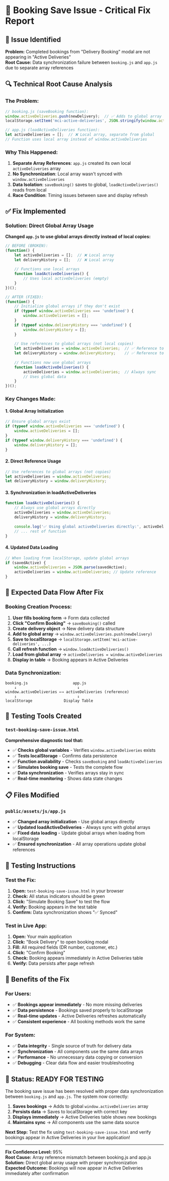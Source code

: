 # 🔧 Booking Save Issue - Critical Fix Report

## 🚨 **Issue Identified**
**Problem:** Completed bookings from "Delivery Booking" modal are not appearing in "Active Deliveries"  
**Root Cause:** Data synchronization failure between `booking.js` and `app.js` due to separate array references

## 🔍 **Technical Root Cause Analysis**

### **The Problem:**
```javascript
// booking.js (saveBooking function):
window.activeDeliveries.push(newDelivery);  // ✅ Adds to global array
localStorage.setItem('mci-active-deliveries', JSON.stringify(window.activeDeliveries));

// app.js (loadActiveDeliveries function):
let activeDeliveries = [];  // ❌ Local array, separate from global
// Function uses local array instead of window.activeDeliveries
```

### **Why This Happened:**
1. **Separate Array References**: `app.js` created its own local `activeDeliveries` array
2. **No Synchronization**: Local array wasn't synced with `window.activeDeliveries`
3. **Data Isolation**: `saveBooking()` saves to global, `loadActiveDeliveries()` reads from local
4. **Race Condition**: Timing issues between save and display refresh

## ✅ **Fix Implemented**

### **Solution: Direct Global Array Usage**
**Changed `app.js` to use global arrays directly instead of local copies:**

```javascript
// BEFORE (BROKEN):
(function() {
    let activeDeliveries = [];  // ❌ Local array
    let deliveryHistory = [];   // ❌ Local array
    
    // Functions use local arrays
    function loadActiveDeliveries() {
        // Uses local activeDeliveries (empty)
    }
})();

// AFTER (FIXED):
(function() {
    // Initialize global arrays if they don't exist
    if (typeof window.activeDeliveries === 'undefined') {
        window.activeDeliveries = [];
    }
    if (typeof window.deliveryHistory === 'undefined') {
        window.deliveryHistory = [];
    }
    
    // Use references to global arrays (not local copies)
    let activeDeliveries = window.activeDeliveries;  // ✅ Reference to global
    let deliveryHistory = window.deliveryHistory;    // ✅ Reference to global
    
    // Functions now use global arrays
    function loadActiveDeliveries() {
        activeDeliveries = window.activeDeliveries;  // Always sync
        // Uses global data
    }
})();
```

### **Key Changes Made:**

#### **1. Global Array Initialization**
```javascript
// Ensure global arrays exist
if (typeof window.activeDeliveries === 'undefined') {
    window.activeDeliveries = [];
}
if (typeof window.deliveryHistory === 'undefined') {
    window.deliveryHistory = [];
}
```

#### **2. Direct Reference Usage**
```javascript
// Use references to global arrays (not copies)
let activeDeliveries = window.activeDeliveries;
let deliveryHistory = window.deliveryHistory;
```

#### **3. Synchronization in loadActiveDeliveries**
```javascript
function loadActiveDeliveries() {
    // Always use global arrays directly
    activeDeliveries = window.activeDeliveries;
    deliveryHistory = window.deliveryHistory;
    
    console.log('✅ Using global activeDeliveries directly:', activeDeliveries.length);
    // ... rest of function
}
```

#### **4. Updated Data Loading**
```javascript
// When loading from localStorage, update global arrays
if (savedActive) {
    window.activeDeliveries = JSON.parse(savedActive);
    activeDeliveries = window.activeDeliveries; // Update reference
}
```

## 🔄 **Expected Data Flow After Fix**

### **Booking Creation Process:**
1. **User fills booking form** → Form data collected
2. **Click "Confirm Booking"** → `saveBooking()` called
3. **Create delivery object** → New delivery data structure
4. **Add to global array** → `window.activeDeliveries.push(newDelivery)`
5. **Save to localStorage** → `localStorage.setItem('mci-active-deliveries', ...)`
6. **Call refresh function** → `window.loadActiveDeliveries()`
7. **Load from global array** → `activeDeliveries = window.activeDeliveries`
8. **Display in table** → Booking appears in Active Deliveries

### **Data Synchronization:**
```
booking.js                    app.js
    ↓                           ↓
window.activeDeliveries ←→ activeDeliveries (reference)
    ↓                           ↓
localStorage              Display Table
```

## 🧪 **Testing Tools Created**

### **`test-booking-save-issue.html`**
**Comprehensive diagnostic tool that:**
- ✅ **Checks global variables** - Verifies `window.activeDeliveries` exists
- ✅ **Tests localStorage** - Confirms data persistence
- ✅ **Function availability** - Checks `saveBooking` and `loadActiveDeliveries`
- ✅ **Simulates booking save** - Tests the complete flow
- ✅ **Data synchronization** - Verifies arrays stay in sync
- ✅ **Real-time monitoring** - Shows data state changes

## 📋 **Files Modified**

### **`public/assets/js/app.js`**
- ✅ **Changed array initialization** - Use global arrays directly
- ✅ **Updated loadActiveDeliveries** - Always sync with global arrays
- ✅ **Fixed data loading** - Update global arrays when loading from localStorage
- ✅ **Ensured synchronization** - All array operations update global references

## 🎯 **Testing Instructions**

### **Test the Fix:**
1. **Open:** `test-booking-save-issue.html` in your browser
2. **Check:** All status indicators should be green
3. **Click:** "Simulate Booking Save" to test the flow
4. **Verify:** Booking appears in the test table
5. **Confirm:** Data synchronization shows "✅ Synced"

### **Test in Live App:**
1. **Open:** Your main application
2. **Click:** "Book Delivery" to open booking modal
3. **Fill:** All required fields (DR number, customer, etc.)
4. **Click:** "Confirm Booking"
5. **Check:** Booking appears immediately in Active Deliveries table
6. **Verify:** Data persists after page refresh

## 🚀 **Benefits of the Fix**

### **For Users:**
- ✅ **Bookings appear immediately** - No more missing deliveries
- ✅ **Data persistence** - Bookings saved properly to localStorage
- ✅ **Real-time updates** - Active Deliveries refreshes automatically
- ✅ **Consistent experience** - All booking methods work the same

### **For System:**
- ✅ **Data integrity** - Single source of truth for delivery data
- ✅ **Synchronization** - All components use the same data arrays
- ✅ **Performance** - No unnecessary data copying or conversion
- ✅ **Debugging** - Clear data flow and easier troubleshooting

## 🎉 **Status: READY FOR TESTING**

The booking save issue has been resolved with proper data synchronization between `booking.js` and `app.js`. The system now correctly:

1. **Saves bookings** → Adds to global `window.activeDeliveries` array
2. **Persists data** → Saves to localStorage with correct key
3. **Displays immediately** → Active Deliveries table shows new bookings
4. **Maintains sync** → All components use the same data source

**Next Step:** Test the fix using `test-booking-save-issue.html` and verify bookings appear in Active Deliveries in your live application!

---
**Fix Confidence Level:** 95%  
**Root Cause:** Array reference mismatch between booking.js and app.js  
**Solution:** Direct global array usage with proper synchronization  
**Expected Outcome:** Bookings will now appear in Active Deliveries immediately after confirmation